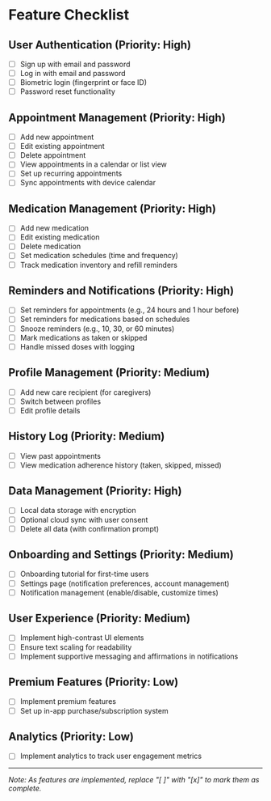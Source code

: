 # Feature Checklist

## User Authentication (Priority: High)
- [ ] Sign up with email and password
- [ ] Log in with email and password
- [ ] Biometric login (fingerprint or face ID)
- [ ] Password reset functionality

## Appointment Management (Priority: High)
- [ ] Add new appointment
- [ ] Edit existing appointment
- [ ] Delete appointment
- [ ] View appointments in a calendar or list view
- [ ] Set up recurring appointments
- [ ] Sync appointments with device calendar

## Medication Management (Priority: High)
- [ ] Add new medication
- [ ] Edit existing medication
- [ ] Delete medication
- [ ] Set medication schedules (time and frequency)
- [ ] Track medication inventory and refill reminders

## Reminders and Notifications (Priority: High)
- [ ] Set reminders for appointments (e.g., 24 hours and 1 hour before)
- [ ] Set reminders for medications based on schedules
- [ ] Snooze reminders (e.g., 10, 30, or 60 minutes)
- [ ] Mark medications as taken or skipped
- [ ] Handle missed doses with logging

## Profile Management (Priority: Medium)
- [ ] Add new care recipient (for caregivers)
- [ ] Switch between profiles
- [ ] Edit profile details

## History Log (Priority: Medium)
- [ ] View past appointments
- [ ] View medication adherence history (taken, skipped, missed)

## Data Management (Priority: High)
- [ ] Local data storage with encryption
- [ ] Optional cloud sync with user consent
- [ ] Delete all data (with confirmation prompt)

## Onboarding and Settings (Priority: Medium)
- [ ] Onboarding tutorial for first-time users
- [ ] Settings page (notification preferences, account management)
- [ ] Notification management (enable/disable, customize times)

## User Experience (Priority: Medium)
- [ ] Implement high-contrast UI elements
- [ ] Ensure text scaling for readability
- [ ] Implement supportive messaging and affirmations in notifications

## Premium Features (Priority: Low)
- [ ] Implement premium features
- [ ] Set up in-app purchase/subscription system

## Analytics (Priority: Low)
- [ ] Implement analytics to track user engagement metrics

---
*Note: As features are implemented, replace "[ ]" with "[x]" to mark them as complete.*
